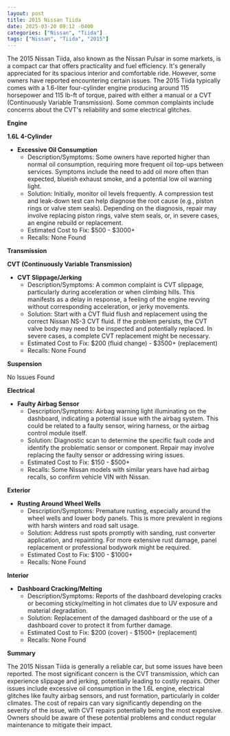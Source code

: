 ```yaml
---
layout: post
title: 2015 Nissan Tiida
date: 2025-03-20 09:12 -0400
categories: ["Nissan", "Tiida"]
tags: ["Nissan", "Tiida", "2015"]
---
```

The 2015 Nissan Tiida, also known as the Nissan Pulsar in some markets, is a compact car that offers practicality and fuel efficiency. It's generally appreciated for its spacious interior and comfortable ride. However, some owners have reported encountering certain issues. The 2015 Tiida typically comes with a 1.6-liter four-cylinder engine producing around 115 horsepower and 115 lb-ft of torque, paired with either a manual or a CVT (Continuously Variable Transmission). Some common complaints include concerns about the CVT's reliability and some electrical glitches.

**Engine**

**1.6L 4-Cylinder**

*   **Excessive Oil Consumption**
    *   Description/Symptoms: Some owners have reported higher than normal oil consumption, requiring more frequent oil top-ups between services. Symptoms include the need to add oil more often than expected, blueish exhaust smoke, and a potential low oil warning light.
    *   Solution: Initially, monitor oil levels frequently. A compression test and leak-down test can help diagnose the root cause (e.g., piston rings or valve stem seals). Depending on the diagnosis, repair may involve replacing piston rings, valve stem seals, or, in severe cases, an engine rebuild or replacement.
    *   Estimated Cost to Fix: $500 - $3000+
    *   Recalls: None Found

**Transmission**

**CVT (Continuously Variable Transmission)**

*   **CVT Slippage/Jerking**
    *   Description/Symptoms: A common complaint is CVT slippage, particularly during acceleration or when climbing hills. This manifests as a delay in response, a feeling of the engine revving without corresponding acceleration, or jerky movements.
    *   Solution: Start with a CVT fluid flush and replacement using the correct Nissan NS-3 CVT fluid. If the problem persists, the CVT valve body may need to be inspected and potentially replaced. In severe cases, a complete CVT replacement might be necessary.
    *   Estimated Cost to Fix: $200 (fluid change) - $3500+ (replacement)
    *   Recalls: None Found

**Suspension**

No Issues Found

**Electrical**

*   **Faulty Airbag Sensor**
    * Description/Symptoms: Airbag warning light illuminating on the dashboard, indicating a potential issue with the airbag system. This could be related to a faulty sensor, wiring harness, or the airbag control module itself.
    * Solution: Diagnostic scan to determine the specific fault code and identify the problematic sensor or component. Repair may involve replacing the faulty sensor or addressing wiring issues.
    * Estimated Cost to Fix: $150 - $500+
    * Recalls: Some Nissan models with similar years have had airbag recalls, so confirm vehicle VIN with Nissan.

**Exterior**

*   **Rusting Around Wheel Wells**
    *   Description/Symptoms: Premature rusting, especially around the wheel wells and lower body panels. This is more prevalent in regions with harsh winters and road salt usage.
    *   Solution: Address rust spots promptly with sanding, rust converter application, and repainting. For more extensive rust damage, panel replacement or professional bodywork might be required.
    *   Estimated Cost to Fix: $100 - $1000+
    *   Recalls: None Found

**Interior**

*   **Dashboard Cracking/Melting**
    * Description/Symptoms: Reports of the dashboard developing cracks or becoming sticky/melting in hot climates due to UV exposure and material degradation.
    * Solution: Replacement of the damaged dashboard or the use of a dashboard cover to protect it from further damage.
    * Estimated Cost to Fix: $200 (cover) - $1500+ (replacement)
    * Recalls: None Found

**Summary**

The 2015 Nissan Tiida is generally a reliable car, but some issues have been reported. The most significant concern is the CVT transmission, which can experience slippage and jerking, potentially leading to costly repairs. Other issues include excessive oil consumption in the 1.6L engine, electrical glitches like faulty airbag sensors, and rust formation, particularly in colder climates. The cost of repairs can vary significantly depending on the severity of the issue, with CVT repairs potentially being the most expensive. Owners should be aware of these potential problems and conduct regular maintenance to mitigate their impact.

